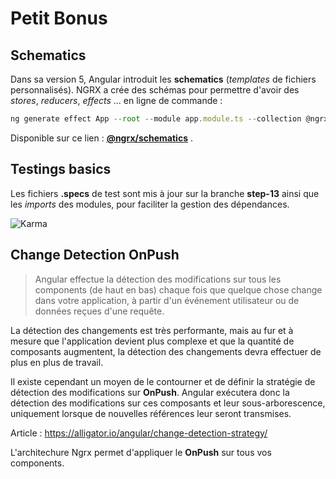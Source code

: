 # Petit Bonus

## Schematics
Dans sa version 5, Angular introduit les **schematics**  (*templates* de fichiers personnalisés).
NGRX a crée des schémas pour permettre d'avoir des *stores*, *reducers*, *effects* ... en ligne de commande :

```javascript
ng generate effect App --root --module app.module.ts --collection @ngrx/schematics

```
Disponible sur ce lien : **[@ngrx/schematics](https://github.com/ngrx/platform/blob/master/docs/schematics/README.md)**  .



## Testings basics

Les fichiers **.specs** de test sont mis à jour sur la branche **step-13** ainsi que les *imports* des modules, pour faciliter la gestion des dépendances.

![Karma](https://github.com/fausfore/ngrx-guide/blob/master/assets/images/karma.png)

## Change Detection OnPush


>Angular effectue la détection des modifications sur tous les components (de haut en bas) chaque fois que quelque chose change dans votre application, à partir d'un événement utilisateur ou de données reçues d'une requête.

La détection des changements est très performante, mais au fur et à mesure que l'application devient plus complexe et que la quantité de composants augmentent, la détection des changements devra effectuer de plus en plus de travail. 

Il existe cependant un moyen de le contourner et de définir la stratégie de détection des modifications sur **OnPush**. 
Angular exécutera donc la détection des modifications sur ces composants et leur sous-arborescence, uniquement lorsque de nouvelles références leur seront transmises.

Article : https://alligator.io/angular/change-detection-strategy/


L'architechure Ngrx permet d'appliquer le **OnPush** sur tous vos components.
<!--stackedit_data:
eyJoaXN0b3J5IjpbMjAxNDg2MzU0M119
-->